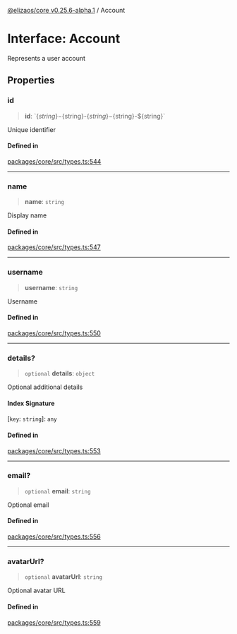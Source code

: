 [@elizaos/core v0.25.6-alpha.1](../index.md) / Account

# Interface: Account

Represents a user account

## Properties

### id

> **id**: \`$\{string\}-$\{string\}-$\{string\}-$\{string\}-$\{string\}\`

Unique identifier

#### Defined in

[packages/core/src/types.ts:544](https://github.com/divine-comedian/eliza/blob/main/packages/core/src/types.ts#L544)

***

### name

> **name**: `string`

Display name

#### Defined in

[packages/core/src/types.ts:547](https://github.com/divine-comedian/eliza/blob/main/packages/core/src/types.ts#L547)

***

### username

> **username**: `string`

Username

#### Defined in

[packages/core/src/types.ts:550](https://github.com/divine-comedian/eliza/blob/main/packages/core/src/types.ts#L550)

***

### details?

> `optional` **details**: `object`

Optional additional details

#### Index Signature

 \[`key`: `string`\]: `any`

#### Defined in

[packages/core/src/types.ts:553](https://github.com/divine-comedian/eliza/blob/main/packages/core/src/types.ts#L553)

***

### email?

> `optional` **email**: `string`

Optional email

#### Defined in

[packages/core/src/types.ts:556](https://github.com/divine-comedian/eliza/blob/main/packages/core/src/types.ts#L556)

***

### avatarUrl?

> `optional` **avatarUrl**: `string`

Optional avatar URL

#### Defined in

[packages/core/src/types.ts:559](https://github.com/divine-comedian/eliza/blob/main/packages/core/src/types.ts#L559)
